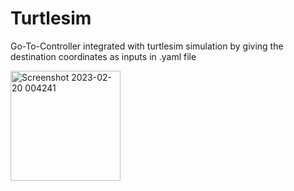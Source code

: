 # Turtlesim
Go-To-Controller integrated with turtlesim simulation by giving the destination coordinates as inputs in .yaml file

<img width="176" alt="Screenshot 2023-02-20 004241" src="https://user-images.githubusercontent.com/105028031/220193702-103fe59f-b5ff-4984-892c-f9caa78ce323.png">
